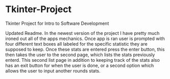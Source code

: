 # Tkinter-Project
Tkinter Project for Intro to Software Development

Updated Readme. In the newest version of the project I have pretty much ironed out all of the apps mechanics. 
Once app is ran user is prompted with four different text boxes all labeled for the specific statistic they are supposed to keep. 
Once these stats are entered press the enter button, this then takes the user to the second page, which lists the stats previously enterd.
This second list page in addition to keeping track of the stats also has an exit button for when the user is done, or a second option which allows the user to input another rounds stats. 
